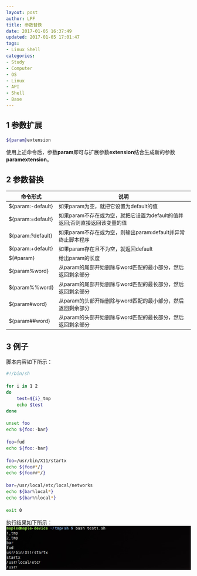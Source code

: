 ```yaml
---
layout: post
author: LPF
title: 参数替换
date: 2017-01-05 16:37:49
updated: 2017-01-05 17:01:47
tags:
- Linux Shell
categories:
- Study
- Computer
- OS
- Linux
- API
- Shell
- Base
---
```

## 1 参数扩展

```sh
${param}extension
```

使用上述命令后，参数**param**即可与扩展参数**extension**结合生成新的参数**paramextension**。

## 2 参数替换

|      命令形式     |                                     说明                                    |
|-------------------|-----------------------------------------------------------------------------|
| \${param:-default} | 如果param为空，就把它设置为default的值                                      |
| \${param:=default} | 如果param不存在或为空，就把它设置为default的值并返回;否则直接返回该变量的值 |
| \${param:?default} | 如果param不存在或为空，则输出param:default并异常终止脚本程序                |
| \${param:+default} | 如果param存在且不为空，就返回default                                        |
| \${#param}         | 给出param的长度                                                             |
| \${param%word}     | 从param的尾部开始删除与word匹配的最小部分，然后返回剩余部分                 |
| \${param%%word}    | 从param的尾部开始删除与word匹配的最长部分，然后返回剩余部分                 |
| \${param#word}     | 从param的头部开始删除与word匹配的最小部分，然后返回剩余部分                 |
| \${param##word}    | 从param的头部开始删除与word匹配的最长部分，然后返回剩余部分                 |

## 3 例子

脚本内容如下所示：
```sh
#!/bin/sh

for i in 1 2
do
    test=${i}_tmp
    echo $test
done

unset foo
echo ${foo:-bar}

foo=fud
echo ${foo:-bar}

foo=/usr/bin/X11/startx
echo ${foo#*/}
echo ${foo##*/}

bar=/usr/local/etc/local/networks
echo ${bar%local*}
echo ${bar%%local*}

exit 0
```

执行结果如下所示：
![](../post_img/586e0698ab6441236e004653)
